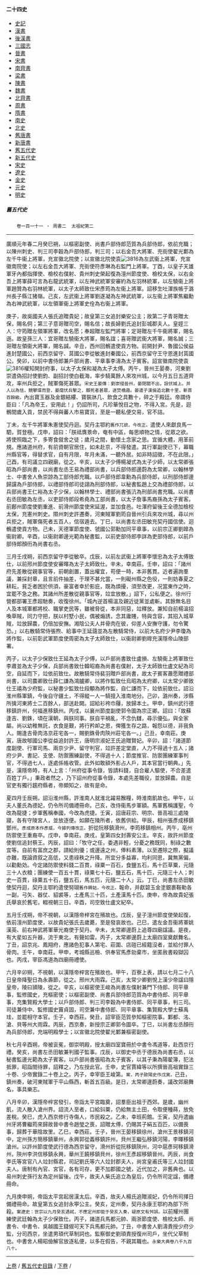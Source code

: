  



#### 二十四史

*   [史記](../a01/a01.md)
*   [漢書](../a02/a02.md)
*   [後漢書](../a03/a03.md)
*   [三國志](../a04/a04.md)
*   [晉書](../a05/a05.md)
*   [宋書](../a06/a06.md)
*   [南齊書](../a07/a07.md)
*   [梁書](../a08/a08.md)
*   [陳書](../a09/a09.md)
*   [魏書](../a10/a10.md)
*   [北齊書](../a11/a11.md)
*   [周書](../a12/a12.md)
*   [隋書](../a13/a13.md)
*   [南史](../a14/a14.md)
*   [北史](../a15/a15.md)
*   [舊唐書](../a16/a16.md)
*   [新唐書](../a17/a17.md)
*   [舊五代史](../a18/a18.md)
*   [新五代史](../a19/a19.md)
*   [宋史](../a20/a20.md)
*   [遼史](../a21/a21.md)
*   [金史](../a22/a22.md)
*   [元史](../a23/a23.md)
*   [明史](../a24/a24.md)


##### 舊五代史
　　`卷一百一十一 ‧ 周書二`　`太祖紀第二`

* * *

廣順元年春二月癸巳朔，以樞密副使、尚書戶部侍郎范質為兵部侍郎，依前充職；以陳州刺史、判三司李穀為戶部侍郎，判三司；以右金吾大將軍、充街使翟光鄴為左千牛衞上將軍，充宣徽北院使；以宣徽北院使袁![3816](../../imgs/3816.gif)為左武衞上將軍，充宣徽南院使；以左右金吾大將軍、充街使符彥琳為右監門上將軍。丁酉，以皇子天雄軍牙內都指揮使、檢校右僕射、貴州刺史榮起復為澶州節度使、檢校太保，以右金吾上將軍薛可言為右龍武統軍，以左神武統軍安審約為左羽林統軍，以左驍衞上將軍趙贊為右羽林統軍，以太子太師致仕宋彥筠為左衞上將軍。詔移生吐渾族帳于潞州長子縣江猪嶺。己亥，左武衞上將軍劉遂凝為左神武統軍，以左衞上將軍焦繼勳為右神武統軍，以左領軍衞上將軍史佺為右衞上將軍。

庚子，故吳國夫人張氏追贈貴妃；故皇第三女追封樂安公主；故第二子青哥贈太保，賜名侗；第三子意哥贈司空，賜名信；故長婦劉氏追封彭城郡夫人。皇姪三人：守筠贈左領軍將軍，改名愿；奉超贈左監門將軍；定哥贈左千牛衞將軍，賜名遜。故皇孫三人：宜哥贈左驍衞大將軍，賜名誼；喜哥贈武衞大將軍，賜名誠；三哥贈左領衞大將軍，賜名諴。辛丑，西州回鶻遣使貢方物。前開封尹、魯國公侯益進封楚國公，前西京留守、莒國公李從敏進封秦國公，前西京留守王守恩進封莒國公。癸卯，以前中書侍郎兼戶部尚書、平章事李濤為太子賓客。詔宣徽南院使袁![3816](../../imgs/3816.gif)權知開封府事，以太子太保和凝為太子太傅。丙午，晉州王晏奏，河東劉崇遣偽招討使劉鈞、副招討使白截海，率步騎萬餘人來攻州城，以今月五日五道齊攻，率州兵拒之，賊軍傷死甚眾。`宋史王晏傳：劉崇侵晉州，晏閉關不出，設伏城上。并人以為怯，競攀堞而登，晏麾伏兵擊之，顛死者甚眾，遂焚橋遁。晏遣子漢倫追北數十里，斬首百餘級。`內出寶玉器及金銀結縷、寶裝牀几、飲食之具數十，碎之于殿廷。帝謂侍臣曰：「凡為帝王，安用此！」仍詔所司，凡珍華悅目之物，不得入宮。先是，迴鶻間歲入貢，禁民不得與蕃人市易寶貨，至是一聽私便交易，官不詰。

丁未，左千牛將軍朱憲使契丹迴。契丹主鄂約`舊作兀欲，今改正。`遣使人來獻良馬一駟，賀登極。戊申，詔曰：「朕祗膺景命，奄有中區，每思順物之情，從眾之欲。將使照臨之下，多寄食僦舍之徒；歲月之間，動懷土念家之思。宜循大體，用革前規。應諸道州府，有前資朝官居住，如未赴京，不得發遣。其行軍副使已下，幕職州縣官等，得替求官，自有月限，年月未滿，一聽外居。如非時詔徵，不在此限。」己酉，有司議立四親廟，從之。辛亥，以太子少傅楊凝式為太子少師，以太常卿張昭為戶部尚書，以尚書左丞王易為禮部尚書，以兵部侍郎邊蔚為太常卿，以翰林學士、中書舍人魚崇諒為工部侍郎充職。以戶部侍郎韋勳為兵部侍郎，以刑部侍郎邊歸讜為戶部侍郎，以禮部侍郎司徒詡為刑部侍郎，以秘書監趙上交為禮部侍郎，以兵部尚書王仁裕為太子少保，以翰林學士、禮部尚書張沆為刑部尚書充職。以尚書右丞田敏為左丞，以吏部侍郎段希堯為工部尚書，以太子詹事馬裔孫為太子賓客。前鄜州節度使劉重進、前滑州節度使宋延渥，並加食邑。吐渾府留後王全德加檢校太保，充憲州刺史。隰州刺史許遷奏，河東賊軍劉筠自晉州引兵來攻州城，尋以州兵拒之，賊軍傷死者五百人，信宿遁去。丁巳，以尚書左丞田敏充契丹國信使。迴鶻遣使貢方物。己未，天德軍節度使、虢國公郭勳加同平章事，以前宗正卿劉皥為衞尉卿。辛酉，以衞尉卿邊光範為秘書監，以前吏部侍郎李詳為吏部侍郎，以前戶部侍郎顏衎為尚書右丞。

三月壬戌朔，前西京留守李從敏卒。戊辰，以前左武衞上將軍李懷忠為太子太傅致仕，以前邢州節度使安審暉為太子太師致仕。辛未，幸南莊。壬申，詔曰：「諸州府先差散從親事官等，前朝創置，蓋出權宜，苟便一時，本非舊貫。近者遍詢羣議，兼採封章，且言前件抽差，于理不甚允當，一則礙州縣之色役，一則妨春夏之耕耘，貧乏者困於供須，豪富者幸於影庇，既為煩擾，須至改更，况當東作之時，宜罷不急之務。其諸州所差散從親事官等，竝宜放散。」詔下，公私便之。徐州行營都部署王彥超馳奏，收復徐州。「城內逆首楊溫及親近徒黨並處斬。其餘無名目人及本城軍都將校、職掌吏民等，雖被脅從，本非同惡，竝釋放。兼知自前楊溫招喚草賊，同力守把，朕以村墅小民，偶被煽誘，念其庸賤，特與含容，其招入城草賊，竝放歸農，仍倍加安撫。湘陰公夫人并骨肉在彼，仰差人安撫守護，勿令驚恐。」以右散騎常侍張煦、給事中王延藹並為左散騎常侍，以前大名府少尹李瓊為將作監，以前彰武軍節度使周密為太子太師致仕，以衞尉卿劉皥充漢隱帝山陵部署。

丙子，以太子少保致仕王延為太子少傅，以戶部尚書致仕盧損、左驍衞上將軍致仕李肅並為太子少保，兵部尚書致仕韓昭裔為尚書右僕射，太子太師致仕盧文紀為司空，自延而下，竝依前致仕。故散騎常侍裴羽贈戶部尚書，故太子賓客蕭愿贈禮部尚書，以司農卿致仕薛仁謙為鴻臚卿，以將作監致仕烏昭為太府卿，以太常少卿致仕王禧為少府監，以秘書少監致仕段顒為將作監，自仁謙而下，竝依前致仕。詔沿淮州縣軍鎮，今後自守疆土，不得縱一人一騎擅入淮南地分。己卯，潞州奏，涉縣所擒河東將士二百餘人，部送赴闕。詔給衫袴巾屨，放歸本土。甲申，鎮州武行德移鎮許州，何福進移鎮州。丙戌，以襄州節度副使郭令圖為宗正卿。詔曰：「故蘇逢吉、劉銖，頃在漢朝，與朕同事。朕自平禍亂，不念仇讎，尋示優弘，與全家屬。尚以幼稚無託，衣食是艱，將行矜卹之恩，俾獲生存之路，報怨以德，非我負人。賜逢吉骨肉洛京莊宅各一，賜劉銖骨肉陝州莊宅各一。」己丑，幸南莊。庚寅，唐故郇國公李從益追封許王，唐明宗淑妃王氏追贈賢妃。辛卯，詔：「諸道節度副使、行軍司馬、兩京少尹、留守判官，竝許差定堂直，人力不得過十五人；諸府少尹、書記、支使、防禦團練副使，不得過十人；節度推官、防禦團練軍事判官，不得過七人，逐處係帳收管。此外如敢額外影占人戶，其本官當行朝典。」先是，漢隱帝時，有人上言：「州府從事令錄，皆請料錢，自合雇人驅使，不合差遣百姓丁戶。」秉政者然之，乃下詔州府從事令錄，本處先差職役，並放歸農。自是官吏有獨行趨府縣者，帝頗知之，故有是命。

夏四月壬辰朔，詔沿淮州縣，許淮南人就淮北糴易餱糧，時淮南飢故也。甲午，以夫人董氏為德妃，仍令所司備禮冊命。己亥，改侍衞馬步軍額。馬軍舊稱護聖，今改為龍捷；步軍舊稱奉國，今改為虎捷。壬寅，詔唐莊宗、明宗、晉高祖三處陵寢，各有守陵宮人，並放逐便。如願在陵所者，依舊供給。甲辰，相州張彥成移鎮鄧州，`彥成原本作彥威，今據列傳改正。`折從阮移鎮滑州，李筠移鎮相州。丙午，亳州防禦使王重裔卒。戊申，幸南莊。庚戌，皇第四女封壽安公主。辛亥，故許州節度使劉信追封蔡王。丙辰，詔曰：「牧守之任，委遇非輕，分憂之務既同，制祿之數宜等。自前有富庶之郡，請給則優；或邊遠之州，俸料素薄。以至遷除之際，擬議亦難，既論資叙之高低，又患祿秩之升降。所宜分多益寡，均利同恩，冀無黨偏，以勸勳効。今定諸防禦使料錢二百貫，祿粟一百石，食鹽五石，馬十匹草粟，元隨三十人衣粮；團練使一百五十貫，祿粟七十石，鹽五石，馬十匹，元隨三十人；刺史一百貫，祿粟五十石，鹽五石，馬五匹，元隨二十人」云。丁巳，尚書左丞田敏使契丹迴，契丹主鄂約遣使努瑚`舊作耨姑，今改正。`報命，并獻碧玉金塗銀裹鞍勒各一副，弓矢、器仗、貂裘等，土產馬三十匹，土產漢馬十匹。庚申，帝為故貴妃張氏舉哀於舊宅，輟視朝三日。辛酉，司空致仕盧文紀卒。

五月壬戌朔，帝不視朝，以漢隱帝梓宮在殯故也。戊辰，皇子澶州節度使榮起復，依前澶州節度使，以故貴妃張氏去歲薨，至是發哀故也。己巳，遣左金吾衞將軍姚漢英、前右神武將軍華光裔使于契丹。辛未，太常卿邊蔚上追尊四廟諡議。是夜，有大星如五升器，流于東北，有聲如雷。丙子，太常卿邊蔚上太廟四室奠獻舞名。丁丑，詔京兆、鳳翔府，應諸色犯事人第宅、莊圍、店磑已經籍沒者，並給付罪人骨肉。壬午，幸南莊。甲申，考城縣巡檢、供奉官馬彥勍棄市，坐匿赦書殺獄囚也。丙戌，宰臣馮道為四廟冊禮使。

六月辛卯朔，不視朝，以漢隱帝梓宮在殯故也。甲午，百寮上表，請以七月二十八日皇帝降聖日為永壽節，從之。邢州大雨霖。己亥，太常少卿劉悅上漢少帝諡曰隱皇帝，陵曰頴陵，從之。辛亥，以樞密使王峻為尚書左僕射兼門下侍郎、同平章事，監修國史，充樞密使；以樞密副使、尚書兵部侍郎范質為中書侍郎、同平章事，充集賢殿大學士；以戶部侍郎、判三司李穀為中書侍郎、同平章事，判三司。司徒兼侍中、監修國史竇貞固，司空兼中書侍郎、同平章事、集賢殿大學士蘇禹珪，並罷相守本官。壬子，幸西莊。癸丑，詔宰臣范質參知樞密院事。鄴都、洺、滄、貝等州大雨霖。丙辰，西京奏，新授宗正卿郭令圖卒。丁巳，以尚書左丞顏衎為兵部侍郎，充端明殿學士；以宣徽北院使翟光鄴兼樞密副使。

秋七月辛酉朔，帝被衮冕，御崇明殿，授太廟四室寶冊於中書令馮道等，赴西京行禮。癸亥，尚書左丞田敏兼判國子監事。戊辰，以御史中丞于德辰為尚書右丞，以秘書監邊光範為太子賓客。以戶部尚書張昭為太子賓客，以其子秉為陽翟簿，犯法抵罪，昭詣閤待罪，詔釋之，乃左授此官。壬申，史官賈緯等以所撰晉高祖實錄三十卷、少帝實錄二十卷上之。丙子，幸宰臣王峻第。`案，丙子歐陽史作戊寅。`己丑，鎮州奏，破河東賊軍于平山縣西，斬首五百級。是日，太常卿邊蔚奏，議改郊廟舞名，事具樂志。

八月辛卯，漢隱帝梓宮發引，帝詣太平宮臨奠，詔羣臣出祖于西郊。是歲，幽州飢，流人散入滄州界。詔流人至者，口給㪷粟，仍給無主土田，令取便種蒔，放免差稅。癸巳，虎入西京修行寺傷人，市民殺之。乙未，幸班荊館。壬寅，契丹遣幽州牙將曹繼筠來歸故晉中書令趙瑩之喪，詔贈太傅，仍賜其子絹五百匹，以備喪事，歸葬于華陰故里。乙巳，幸西莊。壬子，晉州王晏移鎮徐州，滄州王景移鎮河中，定州孫方簡移鎮華州，永興郭從義移鎮許州，貝州王繼弘移鎮河陽，李暉移鎮滄州。以許州節度使武行德為西京留守，滑州折從阮移鎮陝州，河中扈彥珂移鎮滑州，陝州李洪信移鎮永興，華州王饒移鎮貝州，徐州王彥超移鎮晉州。丙辰，尚食李氏等宮官八人竝封縣君，司記劉氏等六人竝封郡夫人，尚宮皇甫氏等三人竝封國夫人。唐制有內官、宮官，各有司存，更不加郡國之號，近代加之，非舊典也。以易州刺史孫行友為定州留後。戊午，故夫人柴氏追立為皇后，仍令所司定諡，備禮冊命。

九月庚申朔，帝詣太平宮起居漢太后。辛酉，故夫人楊氏追贈淑妃，仍令所司擇日備禮冊命。故皇第五女追封永寕公主。癸亥，定州奏，契丹永康王鄂約為部下所殺。`案遼史：世宗以九月癸亥遇弒，不應定州即能于癸亥入奏，疑原文有舛誤。`以前耀州團練使武廷翰為太子少保致仕。丙子，諸道兵馬都元帥、兩浙節度使、檢校太師、尚書令、中書令、吳越國王錢俶可天下兵馬都元帥。丁丑，中書舍人劉濤責授少府少監，分司西京，坐遣男頊代草制詞也。監察御史劉頊責授復州司戶，坐代父草制也。中書舍人楊昭儉解官放逐私便，以多在假告，不親其職也。`永樂大典卷八千九百八十。`

* * *

 [上卷](110.md) / [舊五代史目錄](a18.md) / [下卷](112.md) /			  

    